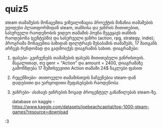# quiz5
steam თამაშების მონაცემთა ვიზუალიზაცია
პროექტის მიზანია თამაშების უდიდესი პლათფორმიდან steam,  თანხისა და ჟანრის მითითებით, სასურველი რაოდენობის ვიდეო თამაშის პოვნა
შეგვყავს თანხის რაოდებონა (ცენტებში) და სასურველი ჟანრი (action, rpg, strategy, indie); პროგრამა მონაცემთა ბაზიდან ფილტრავს შესაბამის თამაშებს, 17 მათგანს არჩევს რენდომად და გადმოაქვს დიაგრამის სახით.
დიაგრამები:
1. ფასები- გვიჩვენებს თამაშების ფასებს მითითებული ჟანრისთვის.
მაგალითად, თუ genr = "Action" და amount = 2400, დიაგრამაზე გამოჩნდება 17 შემთხვევითი Action თამაში 24$ ნაკლები ფასით
2. რეცენზიები- თითოეული თამაშისთვის ნაჩვენებია steam-დან დადებითი და უარყოფითი შეფასებების რაოდენობა
3. ჟანრები- ასახავს ჟანრების ზოგად პროცენტულ განაწილებას steam-ზე.

   database on kaggle - https://www.kaggle.com/datasets/joebeachcapital/top-1000-steam-games?resource=download

:3
